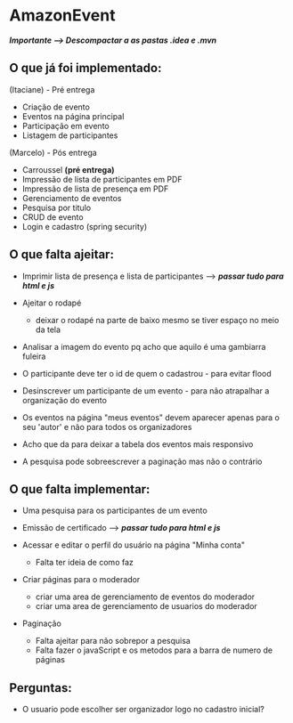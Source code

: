 # AmazonEvent
***Importante --> Descompactar a as pastas .idea e .mvn***

## O que já foi implementado:

(Itaciane) - Pré entrega
 - Criação de evento
 - Eventos na página principal
 - Participação em evento
 - Listagem de participantes
 
(Marcelo) - Pós entrega
 - Carroussel **(pré entrega)**
 - Impressão de lista de participantes em PDF
 - Impressão de lista de presença em PDF
 - Gerenciamento de eventos
 - Pesquisa por titulo
 - CRUD de evento
 - Login e cadastro (spring security)

## O que falta ajeitar:
 - Imprimir lista de presença e lista de participantes --> ***passar tudo para html e js***
 
 - Ajeitar o rodapé
   - deixar o rodapé na parte de baixo mesmo se tiver espaço no meio da tela
   
 - Analisar a imagem do evento pq acho que aquilo é uma gambiarra fuleira
 
 - O participante deve ter o id de quem o cadastrou - para evitar flood
 
 - Desinscrever um participante de um evento - para não atrapalhar a organização do evento
 
 - Os eventos na página "meus eventos" devem aparecer apenas para o seu 'autor' e não para todos os organizadores
 
 - Acho que da para deixar a tabela dos eventos mais responsivo
 
 - A pesquisa pode sobreescrever a paginação mas não o contrário

## O que falta implementar:    
 - Uma pesquisa para os participantes de um evento
 
 - Emissão de certificado --> ***passar tudo para html e js***
 
 - Acessar e editar o perfil do usuário na página "Minha conta"
   - Falta ter ideia de como faz
 
 - Criar páginas para o moderador
   - criar uma area de gerenciamento de eventos do moderador
   - criar uma area de gerenciamento de usuarios do moderador
   
 - Paginação
   - Falta ajeitar para não sobrepor a pesquisa
   - Falta fazer o javaScript e os metodos para a barra de numero de páginas
 
 
 ## Perguntas: 
 - O usuario pode escolher ser organizador logo no cadastro inicial?
 



